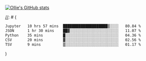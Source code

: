 <!--
**icedpanda/icedpanda** is a ✨ _special_ ✨ repository because its `README.md` (this file) appears on your GitHub profile.

Here are some ideas to get you started:

- 🔭 I’m currently working on ...
- 🌱 I’m currently learning ...
- 👯 I’m looking to collaborate on ...
- 🤔 I’m looking for help with ...
- 💬 Ask me about ...
- 📫 How to reach me: ...
- 😄 Pronouns: ...
- ⚡ Fun fact: ...
-->
[![Ollie's GitHub stats](https://github-readme-stats-icedpanda.vercel.app/api?username=icedpanda&count_private=true&show_icons=true)](https://github.com/icedpanda)

[//]: # (---)

[//]: # (📊 **This week I spent my time on:**)

[//]: # (<!--START_SECTION:waka-->

```txt
Jupyter   10 hrs 57 mins  ████████████████████▒░░░░   80.84 %
JSON      1 hr 30 mins    ██▓░░░░░░░░░░░░░░░░░░░░░░   11.07 %
Python    35 mins         █░░░░░░░░░░░░░░░░░░░░░░░░   04.36 %
CSV       20 mins         ▓░░░░░░░░░░░░░░░░░░░░░░░░   02.56 %
TSV       9 mins          ▒░░░░░░░░░░░░░░░░░░░░░░░░   01.17 %
```

<!--END_SECTION:waka-->)
